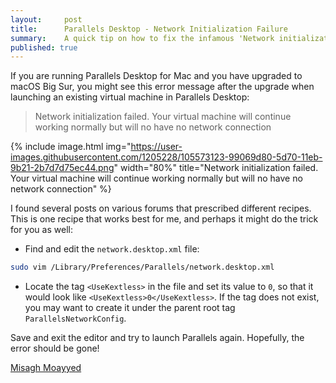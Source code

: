 ```yaml
---
layout:     post
title:      Parallels Desktop - Network Initialization Failure
summary:    A quick tip on how to fix the infamous 'Network initialization failed' error message when running Parallels Desktop on macOS Big Sur.
published: true
---
```


If you are running Parallels Desktop for Mac and you have upgraded to macOS Big Sur, you might see this error message after the upgrade when launching an existing virtual machine in Parallels Desktop:

> Network initialization failed. Your virtual machine will continue working normally but will no have no network connection

{% include image.html img="https://user-images.githubusercontent.com/1205228/105573123-99069d80-5d70-11eb-9b21-2b7d7d75ec44.png" 
width="80%" 
title="Network initialization failed. Your virtual machine will continue working normally but will no have no network connection" %}

I found several posts on various forums that prescribed different recipes. This is one recipe that works best for me, and perhaps it might do the trick for you as well:

- Find and edit the `network.desktop.xml` file:

```bash
sudo vim /Library/Preferences/Parallels/network.desktop.xml
```

- Locate the tag `<UseKextless>` in the file and set its value to `0`, so that it would look like `<UseKextless>0</UseKextless>`. If the tag does not exist, you may want to create it under the parent root tag `ParallelsNetworkConfig`. 

Save and exit the editor and try to launch Parallels again. Hopefully, the error should be gone!


[Misagh Moayyed](https://fawnoos.com)